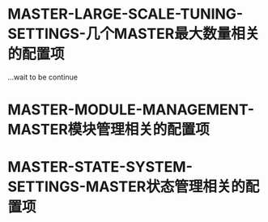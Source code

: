 # MASTER-LARGE-SCALE-TUNING-SETTINGS-几个MASTER最大数量相关的配置项
...wait to be continue

# MASTER-MODULE-MANAGEMENT-MASTER模块管理相关的配置项

# MASTER-STATE-SYSTEM-SETTINGS-MASTER状态管理相关的配置项
